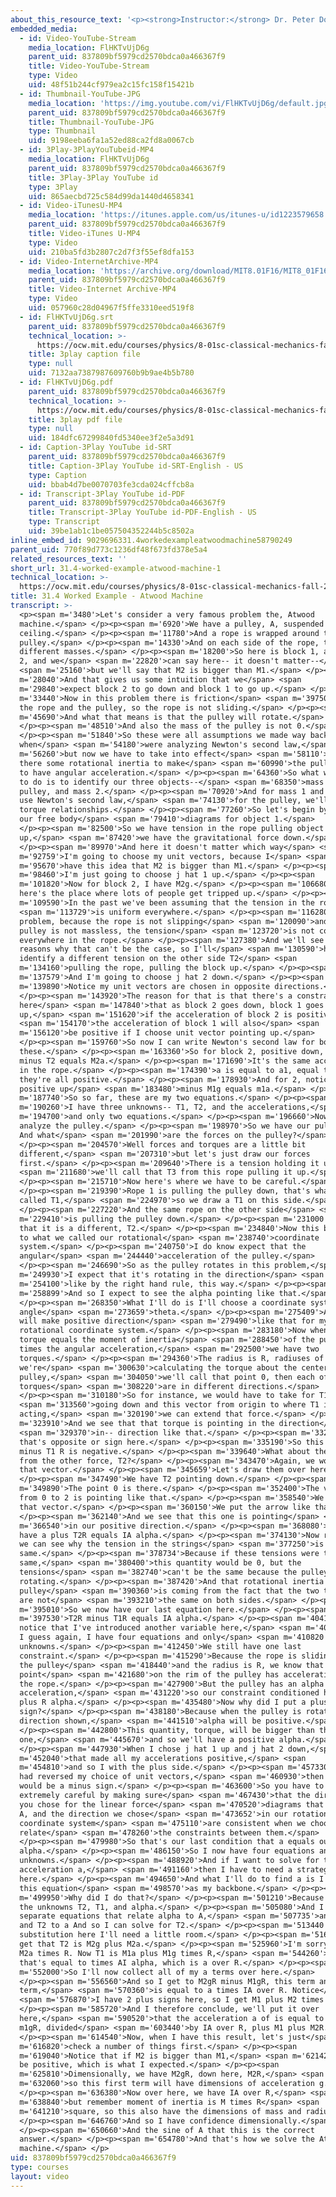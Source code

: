 ```yaml
---
about_this_resource_text: '<p><strong>Instructor:</strong> Dr. Peter Dourmashkin</p>'
embedded_media:
  - id: Video-YouTube-Stream
    media_location: FlHKTvUjD6g
    parent_uid: 837809bf5979cd2570bdca0a466367f9
    title: Video-YouTube-Stream
    type: Video
    uid: 48f51b244cf979ea2c15fc158f15421b
  - id: Thumbnail-YouTube-JPG
    media_location: 'https://img.youtube.com/vi/FlHKTvUjD6g/default.jpg'
    parent_uid: 837809bf5979cd2570bdca0a466367f9
    title: Thumbnail-YouTube-JPG
    type: Thumbnail
    uid: 9198eeba6fa1a52ed88ca2fd8a0067cb
  - id: 3Play-3PlayYouTubeid-MP4
    media_location: FlHKTvUjD6g
    parent_uid: 837809bf5979cd2570bdca0a466367f9
    title: 3Play-3Play YouTube id
    type: 3Play
    uid: 865aecbd725c584d99da1440d4658341
  - id: Video-iTunesU-MP4
    media_location: 'https://itunes.apple.com/us/itunes-u/id1223579658'
    parent_uid: 837809bf5979cd2570bdca0a466367f9
    title: Video-iTunes U-MP4
    type: Video
    uid: 210ba5fd3b2807c2d7f3f55ef8dfa153
  - id: Video-InternetArchive-MP4
    media_location: 'https://archive.org/download/MIT8.01F16/MIT8_01F16_L31v04_360p.mp4'
    parent_uid: 837809bf5979cd2570bdca0a466367f9
    title: Video-Internet Archive-MP4
    type: Video
    uid: 057960c28d04967f5ffe3310eed519f8
  - id: FlHKTvUjD6g.srt
    parent_uid: 837809bf5979cd2570bdca0a466367f9
    technical_location: >-
      https://ocw.mit.edu/courses/physics/8-01sc-classical-mechanics-fall-2016/week-10-rotational-motion/31.4-worked-example-atwood-machine/31.4-worked-example-atwood-machine-1/FlHKTvUjD6g.srt
    title: 3play caption file
    type: null
    uid: 7132aa7387987609760b9b9ae4b5b780
  - id: FlHKTvUjD6g.pdf
    parent_uid: 837809bf5979cd2570bdca0a466367f9
    technical_location: >-
      https://ocw.mit.edu/courses/physics/8-01sc-classical-mechanics-fall-2016/week-10-rotational-motion/31.4-worked-example-atwood-machine/31.4-worked-example-atwood-machine-1/FlHKTvUjD6g.pdf
    title: 3play pdf file
    type: null
    uid: 184dfc67299840fd5340ee3f2e5a3d91
  - id: Caption-3Play YouTube id-SRT
    parent_uid: 837809bf5979cd2570bdca0a466367f9
    title: Caption-3Play YouTube id-SRT-English - US
    type: Caption
    uid: bbab4d7be0070703fe3cda024cffcb8a
  - id: Transcript-3Play YouTube id-PDF
    parent_uid: 837809bf5979cd2570bdca0a466367f9
    title: Transcript-3Play YouTube id-PDF-English - US
    type: Transcript
    uid: 39be1ab1c1be057504352244b5c8502a
inline_embed_id: 9029696331.4workedexampleatwoodmachine58790249
parent_uid: 770f89d773c1236df48f673fd378e5a4
related_resources_text: ''
short_url: 31.4-worked-example-atwood-machine-1
technical_location: >-
  https://ocw.mit.edu/courses/physics/8-01sc-classical-mechanics-fall-2016/week-10-rotational-motion/31.4-worked-example-atwood-machine/31.4-worked-example-atwood-machine-1
title: 31.4 Worked Example - Atwood Machine
transcript: >-
  <p><span m='3480'>Let's consider a very famous problem the, Atwood
  machine.</span> </p><p><span m='6920'>We have a pulley, A, suspended from a
  ceiling.</span> </p><p><span m='11780'>And a rope is wrapped around the
  pulley.</span> </p><p><span m='14330'>And on each side of the rope, there's
  different masses.</span> </p><p><span m='18200'>So here is block 1, and block
  2, and we</span> <span m='22820'>can say here-- it doesn't matter--</span>
  <span m='25160'>but we'll say that M2 is bigger than M1.</span> </p><p><span
  m='28040'>And that gives us some intuition that we</span> <span
  m='29840'>expect block 2 to go down and block 1 to go up.</span> </p><p><span
  m='33440'>Now in this problem there is friction</span> <span m='39750'>between
  the rope and the pulley, so the rope is not sliding.</span> </p><p><span
  m='45690'>And what that means is that the pulley will rotate.</span>
  </p><p><span m='48510'>And also the mass of the pulley is not 0.</span>
  </p><p><span m='51840'>So these were all assumptions we made way back
  when</span> <span m='54180'>were analyzing Newton's second law,</span> <span
  m='56260'>but now we have to take into effect</span> <span m='58110'>that
  there some rotational inertia to make</span> <span m='60990'>the pulley start
  to have angular acceleration.</span> </p><p><span m='64360'>So what we'd like
  to do is to identify our three objects--</span> <span m='68350'>mass 1, the
  pulley, and mass 2.</span> </p><p><span m='70920'>And for mass 1 and mass 2,
  use Newton's second law,</span> <span m='74130'>for the pulley, we'll use our
  torque relationships.</span> </p><p><span m='77260'>So let's begin by drawing
  our free body</span> <span m='79410'>diagrams for object 1.</span>
  </p><p><span m='82500'>So we have tension in the rope pulling object 1
  up,</span> <span m='87420'>we have the gravitational force down.</span>
  </p><p><span m='89970'>And here it doesn't matter which way</span> <span
  m='92759'>I'm going to choose my unit vectors, because I</span> <span
  m='95670'>have this idea that M2 is bigger than M1.</span> </p><p><span
  m='98460'>I'm just going to choose j hat 1 up.</span> </p><p><span
  m='101820'>Now for block 2, I have M2g.</span> </p><p><span m='106680'>Now
  here's the place where lots of people get tripped up.</span> </p><p><span
  m='109590'>In the past we've been assuming that the tension in the rope</span>
  <span m='113729'>is uniform everywhere.</span> </p><p><span m='116280'>In this
  problem, because the rope is not slipping</span> <span m='120090'>and the
  pulley is not massless, the tension</span> <span m='123720'>is not constant
  everywhere in the rope.</span> </p><p><span m='127380'>And we'll see more
  reasons why that can't be the case, so I'll</span> <span m='130590'>have to
  identify a different tension on the other side T2</span> <span
  m='134160'>pulling the rope, pulling the block up.</span> </p><p><span
  m='137579'>And I'm going to choose j hat 2 down.</span> </p><p><span
  m='139890'>Notice my unit vectors are chosen in opposite directions.</span>
  </p><p><span m='143920'>The reason for that is that there's a constraint
  here</span> <span m='147840'>that as block 2 goes down, block 1 goes
  up,</span> <span m='151620'>if the acceleration of block 2 is positive,</span>
  <span m='154170'>the acceleration of block 1 will also</span> <span
  m='156120'>be positive if I choose unit vector pointing up.</span>
  </p><p><span m='159760'>So now I can write Newton's second law for both of
  these.</span> </p><p><span m='163360'>So for block 2, positive down, and 2g
  minus T2 equals M2a.</span> </p><p><span m='171690'>It's the same acceleration
  in the rope.</span> </p><p><span m='174390'>a is equal to a1, equal to a2,
  they're all positive.</span> </p><p><span m='178930'>And for 2, notice I have
  positive up</span> <span m='183480'>minus M1g equals m1a.</span> </p><p><span
  m='187740'>So so far, these are my two equations.</span> </p><p><span
  m='190260'>I have three unknowns-- T1, T2, and the accelerations,</span> <span
  m='194700'>and only two equations.</span> </p><p><span m='196660'>Now let's
  analyze the pulley.</span> </p><p><span m='198970'>So we have our pulley A.
  And what</span> <span m='201990'>are the forces on the pulley?</span>
  </p><p><span m='204570'>Well forces and torques are a little bit
  different,</span> <span m='207310'>but let's just draw our forces
  first.</span> </p><p><span m='209640'>There is a tension holding it up,</span>
  <span m='211680'>we'll call that T3 from this rope pulling it up.</span>
  </p><p><span m='215710'>Now here's where we have to be careful.</span>
  </p><p><span m='219390'>Rope 1 is pulling the pulley down, that's what we
  called T1,</span> <span m='224970'>so we draw a T1 on this side.</span>
  </p><p><span m='227220'>And the same rope on the other side</span> <span
  m='229410'>is pulling the pulley down.</span> </p><p><span m='231000'>Notice
  that it is a different, T2.</span> </p><p><span m='234840'>Now this brings us
  to what we called our rotational</span> <span m='238740'>coordinate
  system.</span> </p><p><span m='240750'>I do know expect that the
  angular</span> <span m='244440'>acceleration of the pulley.</span>
  </p><p><span m='246690'>So as the pulley rotates in this problem,</span> <span
  m='249930'>I expect that it's rotating in the direction</span> <span
  m='254100'>like by the right hand rule, this way.</span> </p><p><span
  m='258899'>And so I expect to see the alpha pointing like that.</span>
  </p><p><span m='268350'>What I'll do is I'll choose a coordinate system for an
  angle</span> <span m='273659'>theta.</span> </p><p><span m='275409'>And that
  will make positive direction</span> <span m='279490'>like that for my
  rotational coordinate system.</span> </p><p><span m='283180'>Now when we write
  torque equals the moment of inertia</span> <span m='288450'>of the pulley,
  times the angular acceleration,</span> <span m='292500'>we have two
  torques.</span> </p><p><span m='294360'>The radius is R, radiuses of R. And if
  we're</span> <span m='300630'>calculating the torque about the center of the
  pulley,</span> <span m='304050'>we'll call that point 0, then each of these
  torques</span> <span m='308220'>are in different directions.</span>
  </p><p><span m='310180'>So for instance, we would have to take for T1</span>
  <span m='313560'>going down and this vector from origin to where T1 is
  acting,</span> <span m='320190'>we can extend that force.</span> </p><p><span
  m='323910'>And we see that that torque is pointing in the direction</span>
  <span m='329370'>in-- direction like that.</span> </p><p><span m='332940'>And
  that's opposite or sign here.</span> </p><p><span m='335190'>So this torque,
  minus T1 R is negative.</span> </p><p><span m='339640'>What about the torque
  from the other force, T2?</span> </p><p><span m='343470'>Again, we would draw
  that vector.</span> </p><p><span m='345659'>Let's draw them over here.</span>
  </p><p><span m='347490'>We have T2 pointing down.</span> </p><p><span
  m='349890'>The point 0 is there.</span> </p><p><span m='352400'>The vector
  from 0 to 2 is pointing like that.</span> </p><p><span m='358540'>We extend
  that vector.</span> </p><p><span m='360150'>We put the arrow like that.</span>
  </p><p><span m='362140'>And we see that this one is pointing</span> <span
  m='366540'>in our positive direction.</span> </p><p><span m='368080'>So we
  have a plus T2R equals IA alpha.</span> </p><p><span m='374130'>Now right away
  we can see why the tension in the strings</span> <span m='377250'>is not the
  same.</span> </p><p><span m='378734'>Because if these tensions were the
  same,</span> <span m='380400'>this quantity would be 0, but the
  tensions</span> <span m='382740'>can't be the same because the pulley is
  rotating.</span> </p><p><span m='387420'>And that rotational inertia of the
  pulley</span> <span m='390360'>is coming from the fact that the two torques
  are not</span> <span m='393210'>the same on both sides.</span> </p><p><span
  m='395010'>So we now have our last equation here.</span> </p><p><span
  m='397530'>T2R minus T1R equals IA alpha.</span> </p><p><span m='404190'>But
  notice that I've introduced another variable here,</span> <span m='408540'>so
  I guess again, I have four equations and only</span> <span m='410820'>three
  unknowns.</span> </p><p><span m='412450'>We still have one last
  constraint.</span> </p><p><span m='415290'>Because the rope is sliding along
  the pulley</span> <span m='418440'>and the radius is R, we know that a
  point</span> <span m='421680'>on the rim of the pulley has acceleration A of
  the rope.</span> </p><p><span m='427900'>But the pulley has an alpha angular
  acceleration,</span> <span m='431220'>so our constraint conditioned here is
  plus R alpha.</span> </p><p><span m='435480'>Now why did I put a plus
  sign?</span> </p><p><span m='438180'>Because when the pulley is rotating the
  direction shown,</span> <span m='441510'>alpha will be positive.</span>
  </p><p><span m='442800'>This quantity, torque, will be bigger than this
  one,</span> <span m='445670'>and so we'll have a positive alpha.</span>
  </p><p><span m='447930'>When I chose j hat 1 up and j hat 2 down,</span> <span
  m='452040'>that made all my accelerations positive,</span> <span
  m='454810'>and so I with the plus side.</span> </p><p><span m='457330'>If I
  had reversed my choice of unit vectors,</span> <span m='460930'>then this
  would be a minus sign.</span> </p><p><span m='463600'>So you have to be
  extremely careful by making sure</span> <span m='467430'>that the directions
  you chose for the linear force</span> <span m='470520'>diagrams that give us
  A, and the direction we chose</span> <span m='473652'>in our rotational
  coordinate system</span> <span m='475110'>are consistent when we choose to
  relate</span> <span m='478260'>the constraints between them.</span>
  </p><p><span m='479980'>So that's our last condition that a equals our R
  alpha.</span> </p><p><span m='486150'>So I now have four equations and four
  unknowns.</span> </p><p><span m='488920'>And if I want to solve for the
  acceleration a,</span> <span m='491160'>then I have to need a strategy
  here.</span> </p><p><span m='494650'>And what I'll do to find a is I'll use
  this equation</span> <span m='498570'>as my backbone.</span> </p><p><span
  m='499950'>Why did I do that?</span> </p><p><span m='501210'>Because I have
  the unknowns T2, T1, and alpha.</span> </p><p><span m='505080'>And I have
  separate equations that relate alpha to A,</span> <span m='507735'>and T1 to a
  and T2 to a And so I can solve for T2.</span> </p><p><span m='513440'>And
  substitution here I'll need a little room.</span> </p><p><span m='516480'>So I
  get that T2 is M2g plus M2a.</span> </p><p><span m='525960'>I'm sorry, minus
  M2a times R. Now T1 is M1a plus M1g times R,</span> <span m='544260'>and
  that's equal to times AI alpha, which is a over R.</span> </p><p><span
  m='552000'>So I'll now collect all of my a terms over here.</span>
  </p><p><span m='556560'>And so I get to M2gR minus M1gR, this term and this
  term,</span> <span m='570360'>is equal to a times IA over R. Notice</span>
  <span m='576870'>I have 2 plus signs here, so I get M1 plus M2 times R.</span>
  </p><p><span m='585720'>And I therefore conclude, we'll put it over
  here,</span> <span m='590520'>that the acceleration a of is equal to M2 minus
  m1gR, divided</span> <span m='603440'>by IA over R, plus M1 plus M2R.</span>
  </p><p><span m='614540'>Now, when I have this result, let's just</span> <span
  m='616820'>check a number of things first.</span> </p><p><span
  m='619040'>Notice that if M2 is bigger than M1,</span> <span m='621420'>a will
  be positive, which is what I expected.</span> </p><p><span
  m='625810'>Dimensionally, we have M2gR, down here, M2R,</span> <span
  m='632060'>so this first term will have dimensions of acceleration g.</span>
  </p><p><span m='636380'>Now over here, we have IA over R,</span> <span
  m='638840'>but remember moment of inertia is M times R</span> <span
  m='641210'>square, so this also have the dimensions of mass and radius.</span>
  </p><p><span m='646760'>And so I have confidence dimensionally.</span>
  </p><p><span m='650660'>And the sine of A that this is the correct
  answer.</span> </p><p><span m='654780'>And that's how we solve the Atwood
  machine.</span> </p>
uid: 837809bf5979cd2570bdca0a466367f9
type: courses
layout: video
---
```

